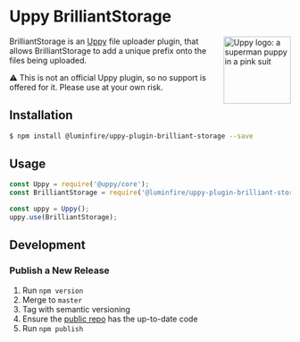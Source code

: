 # Uppy BrilliantStorage

<img src="https://uppy.io/images/logos/uppy-dog-head-arrow.svg" width="120" alt="Uppy logo: a superman puppy in a pink suit" align="right">

BrilliantStorage is an [Uppy](https://uppy.io) file uploader plugin, that allows BrilliantStorage to add a unique prefix onto the files being uploaded.

:warning: This is not an official Uppy plugin, so no support is offered for it. Please use at your own risk.


## Installation

```bash
$ npm install @luminfire/uppy-plugin-brilliant-storage --save
```

## Usage

```js
const Uppy = require('@uppy/core');
const BrilliantStorage = require('@luminfire/uppy-plugin-brilliant-storage');

const uppy = Uppy();
uppy.use(BrilliantStorage);
```

## Development

### Publish a New Release

1. Run `npm version`
1. Merge to `master`
1. Tag with semantic versioning
1. Ensure the [public repo](https://github.com/LuminFire/uppy-plugin-brilliant-storage/tags) has the up-to-date code
1. Run `npm publish`
